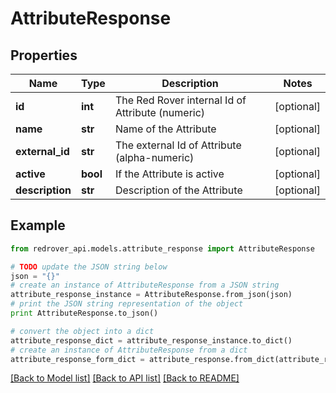 # AttributeResponse


## Properties

Name | Type | Description | Notes
------------ | ------------- | ------------- | -------------
**id** | **int** | The Red Rover internal Id of Attribute (numeric) | [optional] 
**name** | **str** | Name of the Attribute | [optional] 
**external_id** | **str** | The external Id of Attribute (alpha-numeric) | [optional] 
**active** | **bool** | If the Attribute is active | [optional] 
**description** | **str** | Description of the Attribute | [optional] 

## Example

```python
from redrover_api.models.attribute_response import AttributeResponse

# TODO update the JSON string below
json = "{}"
# create an instance of AttributeResponse from a JSON string
attribute_response_instance = AttributeResponse.from_json(json)
# print the JSON string representation of the object
print AttributeResponse.to_json()

# convert the object into a dict
attribute_response_dict = attribute_response_instance.to_dict()
# create an instance of AttributeResponse from a dict
attribute_response_form_dict = attribute_response.from_dict(attribute_response_dict)
```
[[Back to Model list]](../README.md#documentation-for-models) [[Back to API list]](../README.md#documentation-for-api-endpoints) [[Back to README]](../README.md)


